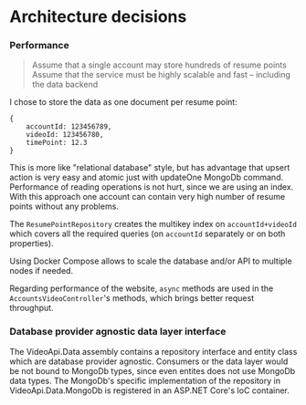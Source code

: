 # Architecture decisions

### Performance
> Assume that a single account may store hundreds of resume points
> Assume that the service must be highly scalable and fast – including the data backend

I chose to store the data as one document per resume point:
```
{
	accountId: 123456789,
	videoId: 123456780,
	timePoint: 12.3
}
```
This is more like "relational database" style, but has advantage that upsert action is very easy and atomic just with updateOne MongoDb command. Performance of reading operations is not hurt, since we are using an index.
With this approach one account can contain very high number of resume points without any problems.

The `ResumePointRepository` creates the multikey index on `accountId+videoId` which covers all the required queries (on `accountId` separately or on both properties).

Using Docker Compose allows to scale the database and/or API to multiple nodes if needed.

Regarding performance of the website, `async` methods are used in the `AccountsVideoController`'s methods, which brings better request throughput.

### Database provider agnostic data layer interface
The VideoApi.Data assembly contains a repository interface and entity class which are database provider agnostic. Consumers or the data layer would be not bound to MongoDb types, since even entites does not use MongoDb data types.
The MongoDb's specific implementation of the repository in VideoApi.Data.MongoDb is registered in an ASP.NET Core's IoC container.